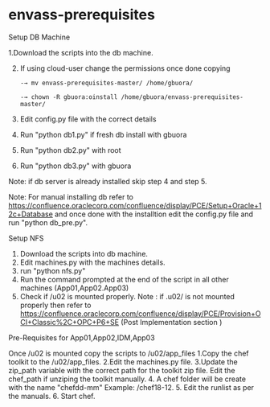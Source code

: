# envass-prerequisites
Setup DB Machine

1.Download the scripts into the db machine.

2. If using cloud-user change the permissions once done copying 

       -→ mv envass-prerequisites-master/ /home/gbuora/

       -→ chown -R gbuora:oinstall /home/gbuora/envass-prerequisites-master/

3. Edit config.py file with the correct details 

4. Run "python db1.py" if fresh db install with gbuora

5. Run "python db2.py" with root

6. Run "python db3.py" with gbuora

Note: if db server is already installed skip step 4 and step 5. 

Note: For manual installing db refer to https://confluence.oraclecorp.com/confluence/display/PCE/Setup+Oracle+12c+Database and once done with the installtion edit the config.py file and run "python db_pre.py".

 

Setup NFS

1. Download the scripts into db machine.
2. Edit machines.py with the machines details.
3. run "python nfs.py"
4. Run the command prompted at the end of the script in all other machines (App01,App02.App03)
5. Check if /u02 is mounted properly.
Note : if .u02/ is not mounted properly then refer to  https://confluence.oraclecorp.com/confluence/display/PCE/Provision+OCI+Classic%2C+OPC+P6+SE  (Post Implementation section )
 

Pre-Requisites for App01,App02,IDM,App03

Once /u02 is mounted copy the scripts to /u02/app_files
1.Copy the chef toolkit to the /u02/app_files.
2.Edit the machines.py file.
3.Update the zip_path variable with the correct path for the toolkit zip file.
       Edit the chef_path if unziping the toolkit manually. 
4. A chef folder will be create with the name "chefdd-mm"  Example: /chef18-12.
5. Edit the runlist as per the manuals.
6. Start chef.
